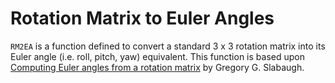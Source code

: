 # Rotation Matrix to Euler Angles

`RM2EA` is a function defined to convert a standard 3 x 3 rotation matrix into its Euler angle (i.e. roll, pitch, yaw) equivalent. This function is based upon [Computing Euler angles from a rotation matrix](http://eecs.qmul.ac.uk/~gslabaugh/publications/euler.pdf) by Gregory G. Slabaugh.
